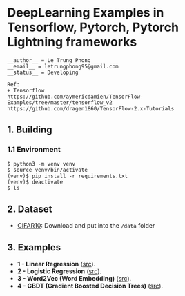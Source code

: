 # DeepLearning Examples in Tensorflow, Pytorch, Pytorch Lightning frameworks 

```
__author__ = Le Trung Phong
__email__ = letrungphong95@gmail.com
__status__ = Developing

Ref:
+ Tensorflow 
https://github.com/aymericdamien/TensorFlow-Examples/tree/master/tensorflow_v2
https://github.com/dragen1860/TensorFlow-2.x-Tutorials
```

## 1. Building
### 1.1 Environment  

```
$ python3 -m venv venv 
$ source venv/bin/activate
(venv)$ pip install -r requirements.txt
(venv)$ deactivate 
$ ls 
```

## 2. Dataset 

+ [CIFAR10](https://www.kaggle.com/c/cifar-10/data): Download and put into the `/data` folder 
## 3. Examples  

- **1 - Linear Regression** ([src](https://github.com/letrungphong95/DeepLearning-Examples/src/linear_regression)). 
- **2 - Logistic Regression** ([src](https://github.com/letrungphong95/DeepLearning-Examples/src/logistic_regression)). 
- **3 - Word2Vec (Word Embedding)** ([src](https://github.com/letrungphong95/DeepLearning-Examples/src/word2vec)).
- **4 - GBDT (Gradient Boosted Decision Trees)** ([src](https://github.com/letrungphong95/DeepLearning-Examples/src/gbdt)).
